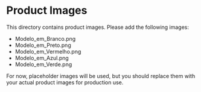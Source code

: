 # Product Images

This directory contains product images. Please add the following images:

- Modelo_em_Branco.png
- Modelo_em_Preto.png
- Modelo_em_Vermelho.png
- Modelo_em_Azul.png
- Modelo_em_Verde.png

For now, placeholder images will be used, but you should replace them with your actual product images for production use.
